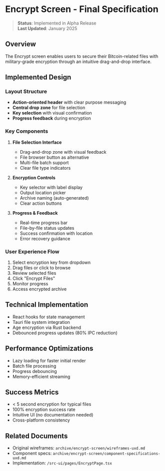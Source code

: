# Encrypt Screen - Final Specification

> **Status**: Implemented in Alpha Release  
> **Last Updated**: January 2025

## Overview
The Encrypt screen enables users to secure their Bitcoin-related files with military-grade encryption through an intuitive drag-and-drop interface.

## Implemented Design

### Layout Structure
- **Action-oriented header** with clear purpose messaging
- **Central drop zone** for file selection
- **Key selection** with visual confirmation
- **Progress feedback** during encryption

### Key Components
1. **File Selection Interface**
   - Drag-and-drop zone with visual feedback
   - File browser button as alternative
   - Multi-file batch support
   - Clear file type indicators

2. **Encryption Controls**
   - Key selector with label display
   - Output location picker
   - Archive naming (auto-generated)
   - Clear action buttons

3. **Progress & Feedback**
   - Real-time progress bar
   - File-by-file status updates
   - Success confirmation with location
   - Error recovery guidance

### User Experience Flow
1. Select encryption key from dropdown
2. Drag files or click to browse
3. Review selected files
4. Click "Encrypt Files"
5. Monitor progress
6. Access encrypted archive

## Technical Implementation
- React hooks for state management
- Tauri file system integration
- Age encryption via Rust backend
- Debounced progress updates (80% IPC reduction)

## Performance Optimizations
- Lazy loading for faster initial render
- Batch file processing
- Progress debouncing
- Memory-efficient streaming

## Success Metrics
- < 5 second encryption for typical files
- 100% encryption success rate
- Intuitive UI (no documentation needed)
- Cross-platform consistency

## Related Documents
- Original wireframes: `archive/encrypt-screen/wireframes-uxd.md`
- Component specs: `archive/encrypt-screen/component-specifications-uxd.md`
- Implementation: `/src-ui/pages/EncryptPage.tsx`